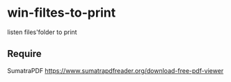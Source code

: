 # win-filtes-to-print
listen files'folder to print

## Require
SumatraPDF
https://www.sumatrapdfreader.org/download-free-pdf-viewer

